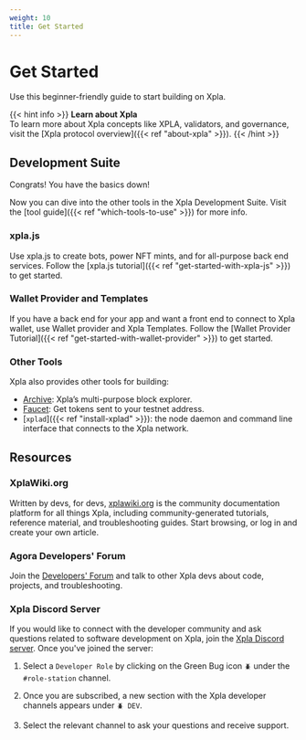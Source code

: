 ```yaml
---
weight: 10
title: Get Started
---
```


# Get Started

Use this beginner-friendly guide to start building on Xpla. 

{{< hint info >}}
**Learn about Xpla**  
To learn more about Xpla concepts like XPLA, validators, and governance, visit the [Xpla protocol overview]({{< ref "about-xpla" >}}). 
{{< /hint >}}

## Development Suite

Congrats! You have the basics down! 

Now you can dive into the other tools in the Xpla Development Suite. Visit the [tool guide]({{< ref "which-tools-to-use" >}}) for more info. 

### xpla.js

Use xpla.js to create bots, power NFT mints, and for all-purpose back end services. Follow the [xpla.js tutorial]({{< ref "get-started-with-xpla-js" >}}) to get started.

### Wallet Provider and Templates

If you have a back end for your app and want a front end to connect to Xpla wallet, use Wallet provider and Xpla Templates. Follow the [Wallet Provider Tutorial]({{< ref "get-started-with-wallet-provider" >}}) to get started. 

### Other Tools

Xpla also provides other tools for building:

- [Archive](https://archive.xpla.io): Xpla’s multi-purpose block explorer. 
- [Faucet](https://faucet.xpla.io): Get tokens sent to your testnet address. 
- [`xplad`]({{< ref "install-xplad" >}}): the node daemon and command line interface that connects to the Xpla network. 

## Resources

### XplaWiki.org

Written by devs, for devs, [xplawiki.org](http://xplawiki.org) is the community documentation platform for all things Xpla, including community-generated tutorials, reference material, and troubleshooting guides. Start browsing, or log in and create your own article.

### Agora Developers' Forum

Join the [Developers' Forum](https://agora.xpla.io/) and talk to other Xpla devs about code, projects, and troubleshooting.

### Xpla Discord Server

If you would like to connect with the developer community and ask questions related to software development on Xpla, join the [Xpla Discord server](https://discord.com/invite/). Once you've joined the server:

1. Select a `Developer Role` by clicking on the Green Bug icon `🪲` under the `#role-station` channel.

1. Once you are subscribed, a new section with the Xpla developer channels appears under `🪲 DEV`. 

1. Select the relevant channel to ask your questions and receive support.
